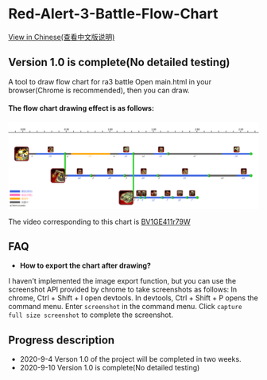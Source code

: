 # Red-Alert-3-Battle-Flow-Chart

[View in Chinese(查看中文版说明)](https://github.com/BigShuang/Red-Alert-3-Battle-Flow-Chart/blob/master/README_ZH.md)

## Version 1.0 is complete(No detailed testing)
A tool to draw flow chart for ra3 battle
Open main.html in your browser(Chrome is recommended), then you can draw.

#### The flow chart drawing effect is as follows:
![](https://github.com/BigShuang/Red-Alert-3-Battle-Flow-Chart/blob/master/output/BV1GE411r79W_3_ps.png)

The video corresponding to this chart is [BV1GE411r79W](https://www.bilibili.com/video/BV1GE411r79W)

## FAQ
- **How to export the chart after drawing?**

I haven't implemented the image export function, but you can use the screenshot API provided by chrome to take screenshots as follows:
In chrome, Ctrl + Shift + I open devtools.
In devtools, Ctrl + Shift + P opens the command menu.
Enter `screenshot` in the command menu.
Click `capture full size screenshot` to complete the screenshot.

## Progress description
- 2020-9-4
Verson 1.0 of the project will be completed in two weeks.
- 2020-9-10
 Version 1.0 is complete(No detailed testing)